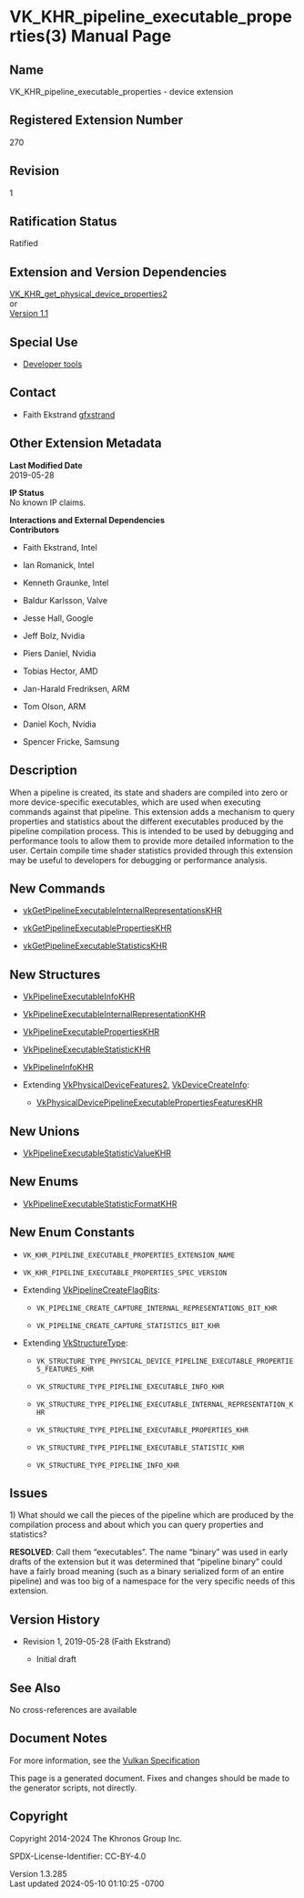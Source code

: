 # VK_KHR_pipeline_executable_properties(3) Manual Page

## Name

VK_KHR_pipeline_executable_properties - device extension



## <a href="#_registered_extension_number" class="anchor"></a>Registered Extension Number

270

## <a href="#_revision" class="anchor"></a>Revision

1

## <a href="#_ratification_status" class="anchor"></a>Ratification Status

Ratified

## <a href="#_extension_and_version_dependencies" class="anchor"></a>Extension and Version Dependencies

[VK_KHR_get_physical_device_properties2](https://registry.khronos.org/vulkan/specs/1.3-extensions/man/html/VK_KHR_get_physical_device_properties2.html)  
or  
[Version 1.1](#versions-1.1)  

## <a href="#_special_use" class="anchor"></a>Special Use

- <a
  href="https://registry.khronos.org/vulkan/specs/1.3-extensions/html/vkspec.html#extendingvulkan-compatibility-specialuse"
  target="_blank" rel="noopener">Developer tools</a>

## <a href="#_contact" class="anchor"></a>Contact

- Faith Ekstrand <a
  href="https://github.com/KhronosGroup/Vulkan-Docs/issues/new?body=%5BVK_KHR_pipeline_executable_properties%5D%20@gfxstrand%0A*Here%20describe%20the%20issue%20or%20question%20you%20have%20about%20the%20VK_KHR_pipeline_executable_properties%20extension*"
  target="_blank" rel="nofollow noopener"><em></em>gfxstrand</a>

## <a href="#_other_extension_metadata" class="anchor"></a>Other Extension Metadata

**Last Modified Date**  
2019-05-28

**IP Status**  
No known IP claims.

**Interactions and External Dependencies**  
**Contributors**  
- Faith Ekstrand, Intel

- Ian Romanick, Intel

- Kenneth Graunke, Intel

- Baldur Karlsson, Valve

- Jesse Hall, Google

- Jeff Bolz, Nvidia

- Piers Daniel, Nvidia

- Tobias Hector, AMD

- Jan-Harald Fredriksen, ARM

- Tom Olson, ARM

- Daniel Koch, Nvidia

- Spencer Fricke, Samsung

## <a href="#_description" class="anchor"></a>Description

When a pipeline is created, its state and shaders are compiled into zero
or more device-specific executables, which are used when executing
commands against that pipeline. This extension adds a mechanism to query
properties and statistics about the different executables produced by
the pipeline compilation process. This is intended to be used by
debugging and performance tools to allow them to provide more detailed
information to the user. Certain compile time shader statistics provided
through this extension may be useful to developers for debugging or
performance analysis.

## <a href="#_new_commands" class="anchor"></a>New Commands

- [vkGetPipelineExecutableInternalRepresentationsKHR](https://registry.khronos.org/vulkan/specs/1.3-extensions/man/html/vkGetPipelineExecutableInternalRepresentationsKHR.html)

- [vkGetPipelineExecutablePropertiesKHR](https://registry.khronos.org/vulkan/specs/1.3-extensions/man/html/vkGetPipelineExecutablePropertiesKHR.html)

- [vkGetPipelineExecutableStatisticsKHR](https://registry.khronos.org/vulkan/specs/1.3-extensions/man/html/vkGetPipelineExecutableStatisticsKHR.html)

## <a href="#_new_structures" class="anchor"></a>New Structures

- [VkPipelineExecutableInfoKHR](https://registry.khronos.org/vulkan/specs/1.3-extensions/man/html/VkPipelineExecutableInfoKHR.html)

- [VkPipelineExecutableInternalRepresentationKHR](https://registry.khronos.org/vulkan/specs/1.3-extensions/man/html/VkPipelineExecutableInternalRepresentationKHR.html)

- [VkPipelineExecutablePropertiesKHR](https://registry.khronos.org/vulkan/specs/1.3-extensions/man/html/VkPipelineExecutablePropertiesKHR.html)

- [VkPipelineExecutableStatisticKHR](https://registry.khronos.org/vulkan/specs/1.3-extensions/man/html/VkPipelineExecutableStatisticKHR.html)

- [VkPipelineInfoKHR](https://registry.khronos.org/vulkan/specs/1.3-extensions/man/html/VkPipelineInfoKHR.html)

- Extending [VkPhysicalDeviceFeatures2](https://registry.khronos.org/vulkan/specs/1.3-extensions/man/html/VkPhysicalDeviceFeatures2.html),
  [VkDeviceCreateInfo](https://registry.khronos.org/vulkan/specs/1.3-extensions/man/html/VkDeviceCreateInfo.html):

  - [VkPhysicalDevicePipelineExecutablePropertiesFeaturesKHR](https://registry.khronos.org/vulkan/specs/1.3-extensions/man/html/VkPhysicalDevicePipelineExecutablePropertiesFeaturesKHR.html)

## <a href="#_new_unions" class="anchor"></a>New Unions

- [VkPipelineExecutableStatisticValueKHR](https://registry.khronos.org/vulkan/specs/1.3-extensions/man/html/VkPipelineExecutableStatisticValueKHR.html)

## <a href="#_new_enums" class="anchor"></a>New Enums

- [VkPipelineExecutableStatisticFormatKHR](https://registry.khronos.org/vulkan/specs/1.3-extensions/man/html/VkPipelineExecutableStatisticFormatKHR.html)

## <a href="#_new_enum_constants" class="anchor"></a>New Enum Constants

- `VK_KHR_PIPELINE_EXECUTABLE_PROPERTIES_EXTENSION_NAME`

- `VK_KHR_PIPELINE_EXECUTABLE_PROPERTIES_SPEC_VERSION`

- Extending [VkPipelineCreateFlagBits](https://registry.khronos.org/vulkan/specs/1.3-extensions/man/html/VkPipelineCreateFlagBits.html):

  - `VK_PIPELINE_CREATE_CAPTURE_INTERNAL_REPRESENTATIONS_BIT_KHR`

  - `VK_PIPELINE_CREATE_CAPTURE_STATISTICS_BIT_KHR`

- Extending [VkStructureType](https://registry.khronos.org/vulkan/specs/1.3-extensions/man/html/VkStructureType.html):

  - `VK_STRUCTURE_TYPE_PHYSICAL_DEVICE_PIPELINE_EXECUTABLE_PROPERTIES_FEATURES_KHR`

  - `VK_STRUCTURE_TYPE_PIPELINE_EXECUTABLE_INFO_KHR`

  - `VK_STRUCTURE_TYPE_PIPELINE_EXECUTABLE_INTERNAL_REPRESENTATION_KHR`

  - `VK_STRUCTURE_TYPE_PIPELINE_EXECUTABLE_PROPERTIES_KHR`

  - `VK_STRUCTURE_TYPE_PIPELINE_EXECUTABLE_STATISTIC_KHR`

  - `VK_STRUCTURE_TYPE_PIPELINE_INFO_KHR`

## <a href="#_issues" class="anchor"></a>Issues

1\) What should we call the pieces of the pipeline which are produced by
the compilation process and about which you can query properties and
statistics?

**RESOLVED**: Call them “executables”. The name “binary” was used in
early drafts of the extension but it was determined that “pipeline
binary” could have a fairly broad meaning (such as a binary serialized
form of an entire pipeline) and was too big of a namespace for the very
specific needs of this extension.

## <a href="#_version_history" class="anchor"></a>Version History

- Revision 1, 2019-05-28 (Faith Ekstrand)

  - Initial draft

## <a href="#_see_also" class="anchor"></a>See Also

No cross-references are available

## <a href="#_document_notes" class="anchor"></a>Document Notes

For more information, see the <a
href="https://registry.khronos.org/vulkan/specs/1.3-extensions/html/vkspec.html#VK_KHR_pipeline_executable_properties"
target="_blank" rel="noopener">Vulkan Specification</a>

This page is a generated document. Fixes and changes should be made to
the generator scripts, not directly.

## <a href="#_copyright" class="anchor"></a>Copyright

Copyright 2014-2024 The Khronos Group Inc.

SPDX-License-Identifier: CC-BY-4.0

Version 1.3.285  
Last updated 2024-05-10 01:10:25 -0700
